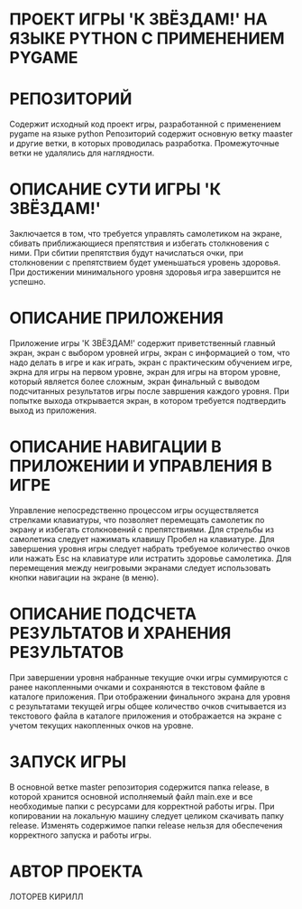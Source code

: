 # ПРОЕКТ ИГРЫ 'К ЗВЁЗДАМ!' НА ЯЗЫКЕ PYTHON С ПРИМЕНЕНИЕМ PYGAME

# РЕПОЗИТОРИЙ
Содержит исходный код проект игры, разработанной с применением pygame на языке python
Репозиторий содержит основную ветку maaster и другие ветки, в которых проводилась разработка. Промежуточные ветки не удалялись для наглядности.

# ОПИСАНИЕ СУТИ ИГРЫ 'К ЗВЁЗДАМ!' 
Заключается в том, что требуется управлять самолетиком на экране, сбивать приближающиеся препятствия и избегать столкновения с ними.
При сбитии препятствия будут начислаться очки, при столкновении с препятствием будет уменьшаться уровень здоровья. При достижении минимального уровня здоровья игра завершится не успешно.

# ОПИСАНИЕ ПРИЛОЖЕНИЯ
Приложение игры 'К ЗВЁЗДАМ!' содержит приветственный главный экран, экран с выбором уровней игры, экран с информацией о том, что надо делать в игре и как играть, экран с практическим обучением игре, экрна для игры на первом уровне, экран для игры на втором уровне, который является более сложным, экран финальный с выводом подсчитанных результатов игры после завршения каждого уровня.
При попытке выхода открывается экран, в котором требуется подтвердить выход из приложения.

# ОПИСАНИЕ НАВИГАЦИИ В ПРИЛОЖЕНИИ И УПРАВЛЕНИЯ В ИГРЕ
Управление непосредственно процессом игры осуществляется стрелками клавиатуры, что позволяет перемещать самолетик по экрану и избегать столкновений с препятствиями.
Для стрельбы из самолетика следует нажимать клавишу Пробел на клавиатуре.
Для завершения уровня игры следует набрать требуемое количество очков или нажать Esc на клавиатуре или истратить здоровье самолетика.
Для перемещения между неигровыми экранами следует использовать кнопки навигации на экране (в меню).

# ОПИСАНИЕ ПОДСЧЕТА РЕЗУЛЬТАТОВ И ХРАНЕНИЯ РЕЗУЛЬТАТОВ
При завершении уровня набранные текущие очки игры суммируются с ранее накопленными очками и сохраняются в текстовом файле в каталоге приложения.
При отображении финального экрана для уровня с результатами текущей игры общее количество очков считывается из текстового файла в каталоге приложения и отображается на экране с учетом текущих накопленных очков на уровне.

# ЗАПУСК ИГРЫ
В основной ветке master репозитория содержится  папка release, в которой хранится основной исполняемый файл main.exe и все необходимые папки с ресурсами для корректной работы игры. При копировании на локальную машину следует целиком скачивать папку release. Изменять содержимое папки release нельзя для обеспечения корректного запуска и работы игры.

# АВТОР ПРОЕКТА
ЛОТОРЕВ КИРИЛЛ
